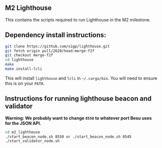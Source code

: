 ## M2 Lighthouse

This contains the scripts required to run Lighthouse in the M2 milestone.

## Dependency install instructions:

```bash
git clone https://github.com/sigp/lighthouse.git
git fetch origin pull/2620/head:merge-f2f
git checkout merge-f2f
cd lighthouse
make
make install-lcli
```

This will install `lighthouse` and `lcli` in `~/.cargo/bin`. You will need to
ensure this is on your `PATH`.

## Instructions for running lighthouse beacon and validator
**Warning: We probably want to change `8550` to whatever port Besu uses for the
JSON API.**

```bash
cd m2_lighthouse
./start_beacon_node.sh 8550 or ./start_beacon_node.sh 8545 
./start_validator_node.sh
```



